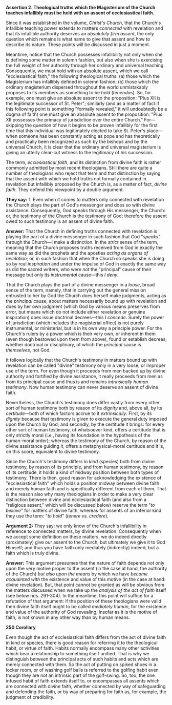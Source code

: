 **Assertion 2. Theological truths which the Magisterium of the Church teaches infallibly must be held with an assent of ecclesiastical faith.**

Since it was established in the volume, *Christ's Church*, that the Church's infallible teaching power extends to matters *connected* with revelation and that its infallible authority deserves an *absolutely firm assent*, the only question which remains is what name to give that assent and how to describe its nature. These points will be discussed in just a moment.

Meantime, notice that the Church possesses infallibility not only when she is defining some matter in solemn fashion, but also when she is exercising the full weight of her authority through her ordinary and universal teaching. Consequently, we must hold with an absolute assent, which we call "ecclesiastical faith," the following theological truths: (a) those which the Magisterium has infallibly defined in solemn fashion; (b) those which the ordinary magisterium dispersed throughout the world unmistakably proposes to its members as something to be *held* (*tenendas*). So, for example, one must give an absolute assent to the proposition: "Pius XII is the legitimate successor of St. Peter"; similarly (and as a matter of fact if this following point is something "formally revealed," it will undoubtedly be a dogma of faith) one must give an absolute assent to the proposition: "Pius XII possesses the primacy of jurisdiction over the entire Church." For—skipping the question of how it begins to be proven infallibly for the first time that this individual was legitimately elected to take St. Peter's place—when someone has been constantly acting as pope and has theoretically and practically been recognized as such by the bishops and by the universal Church, it is clear that the ordinary and universal magisterium is giving an utterly clear-cut witness to the legitimacy of his succession.

The term, *ecclesiastical faith*, and its distinction from divine faith is rather commonly admitted by most recent theologians. Still there are quite a number of theologians who reject that term and that distinction by saying that the assent with which we hold truths not formally contained in revelation but infallibly proposed by the Church is, as a matter of fact, *divine faith*. They defend this viewpoint by a double argument.

**They say:** 1. Even when it comes to matters only connected with revelation the Church plays the part of God's messenger and does so with divine assistance. Consequently, God speaks through His messenger, the Church: or, the testimony of the Church is the testimony of God; therefore the assent owed to such testimony is an assent of divine faith.

**Answer:** That the Church in defining truths connected with revelation is playing the part of a divine messenger in such fashion that God "*speaks*" through the Church—I make a distinction. In the *strict* sense of the term, meaning that the Church proposes truths received from God in exactly the same way as did the prophets and the apostles *acting as organs of revelation*; or, in such fashion that when the Church so speaks she is doing so by real *inspiration* and under the impulse of God in exactly the same way as did the sacred writers, who were *not* the "principal" cause of their message but only its *instrumental* cause—this *I deny*.

That the Church plays the part of a divine messenger in a *loose*, broad sense of the term, namely, that in carrying out the general mission entrusted to her by God the Church does herself make judgments, acting as the *principal* cause, about matters necessarily bound up with revelation and does by her own judgment (which God by various means preserves from error, but means which do not include either revelation or genuine inspiration) does issue doctrinal decrees—this *I concede*. Surely the power of jurisdiction (which includes the magisterial office) is not purely instrumental, or ministerial, but is in its own way a principle power. For the Church's rulers by a power which is their very own, or inherent in them (even though bestowed upon them from above), found or establish decrees, whether doctrinal or disciplinary, of which the *principal* cause is *themselves*, not God.

It follows logically that the Church's testimony in matters bound up with revelation can be called "divine" testimony only in a very loose, or improper use of the term. For even though it proceeds from men backed up by divine authority and fortified by divine assistance, it really proceeds from men as from its principal cause and thus is and remains *intrinsically human testimony*. Now human testimony can never deserve an assent of divine faith.

Nevertheless, the Church's testimony does differ vastly from every other sort of human testimony both by reason of its *dignity* and, above all, by its *certitude*—both of which factors accrue to it *extrinsically*. First, by its *dignity* because that testimony is given to execute the general duty imposed upon the Church by God; and secondly, by the certitude it brings: for every other sort of human testimony, of whatsoever kind, offers a certitude that is only strictly moral (i.e., having its foundation in the hypothesis of the human-moral order); whereas the testimony of the Church, by reason of the divine assistance guiding it, offers a metaphysical-moral certitude and it is, on this score, equivalent to divine testimony.

Since the Church's testimony differs in *kind* (species) both from divine testimony, by reason of its principle, and from human testimony, by reason of its certitude, it holds a kind of midway position between both types of testimony. There is then, good reason for acknowledging the existence of "ecclesiastical faith" which holds a position midway between divine faith and merely human faith and is specifically different from each of them. That is the reason also why many theologians in order to make a very clear distinction between divine and ecclesiastical faith (and also from a "religious assent," which will be discussed below) reserve the term "*to believe*" for matters of divine faith, whereas for assents of an inferior kind they use the term: "*to hold*" (*tenere vs. credere*).

**Argument 2:** They say: we only know of the Church's infallibility in reference to connected matters, by divine revelation. Consequently when we accept some definition on these matters, we do indeed directly (proximately) give our assent to the Church, but ultimately we give it to God Himself; and thus you have faith only mediately (indirectly) indeed, but a faith which is truly divine.

**Answer:** This argument presumes that the nature of faith depends not only upon the very motive proper to the assent (in the case at hand, the authority of the Church) *but also upon the means* by which we have *become acquainted with* the existence and value of this motive (in the case at hand: divine revelation). But, that point cannot be granted as will be obvious from the matters discussed when we take up the *analysis of the act of faith* itself (see below nos. 291-304). In the meantime, this point will suffice for a refutation of that argument: if the position of these theologians were valid then divine faith itself ought to be called *mediately human*, for the existence and value of the authority of God revealing, insofar as it is the motive of faith, is not known in any other way than by human means.

**250 Corollary**

Even though the act of ecclesiastical faith differs from the act of divine faith in kind or species, there is good reason for referring it to the theological habit, or virtue of faith. Habits normally encompass many other activities which bear a relationship to something itself unified. That is why we distinguish between the principal acts of such habits and acts which are merely connected with them. So the act of putting on spiked shoes in a locker room, or of washing golf balls is referred to the golfing habit even though they are not an intrinsic part of the golf-swing. So, too, the one infused habit of faith extends itself to, or encompasses all assents which are connected with divine faith, whether connected by way of safeguarding and defending the faith, or by way of preparing for faith as, for example, the judgment of credibility.